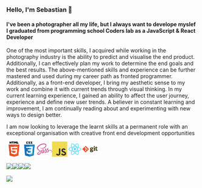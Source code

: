 ### Hello, I'm Sebastian 👋

#### I've been a photographer all my life, but I always want to develope myslef I graduated from programming school Coders lab as a JavaScript & React Developer

One of the most important skills, I acquired while working in the photography industry is the ability to predict and visualise the end product. Additionally, I can effectively plan my work to determine the end goals and the best results. The above-mentioned skills and experience can be further mastered and used during my career path as fronted programmer. Additionally, as a front-end developer, I bring my aesthetic sense to my work and combine it with current trends through visual thinking. In my current learning experience, I gained an ability to affect the user journey, experience and define new user trends. A believer in constant learning and improvement, I am continually reading about and experimenting with new ways to design better.

I am now looking to leverage the learnt skills at a permanent role with an exceptional
organisation with creative front end development opportunities

<img src="https://raw.githubusercontent.com/github/explore/80688e429a7d4ef2fca1e82350fe8e3517d3494d/topics/html/html.png" height="40"><img src="https://raw.githubusercontent.com/github/explore/80688e429a7d4ef2fca1e82350fe8e3517d3494d/topics/css/css.png" height="40"><img src="https://raw.githubusercontent.com/github/explore/80688e429a7d4ef2fca1e82350fe8e3517d3494d/topics/sass/sass.png" height="40"><img src="https://raw.githubusercontent.com/github/explore/80688e429a7d4ef2fca1e82350fe8e3517d3494d/topics/javascript/javascript.png" height="40"><img src="https://raw.githubusercontent.com/github/explore/80688e429a7d4ef2fca1e82350fe8e3517d3494d/topics/react/react.png" height="40"><img src="https://raw.githubusercontent.com/github/explore/80688e429a7d4ef2fca1e82350fe8e3517d3494d/topics/git/git.png" height="40">

<img src="https://www.svgrepo.com/show/65070/adobe-photoshop.svg" height="30"><img src="https://www.svgrepo.com/show/90996/adobe-lightroom.svg" height="30"><img src="https://www.svgrepo.com/show/303185/premiere-cc-logo.svg" height="30"><img src="https://upload.wikimedia.org/wikipedia/commons/3/34/Capture-one-logo.svg" height="30">

<img src="https://github-readme-stats.vercel.app/api?username=Kenseikun&&show_icons=true&title_color=ffffff&icon_color=bb2acf&text_color=daf7dc&bg_color=151515">
